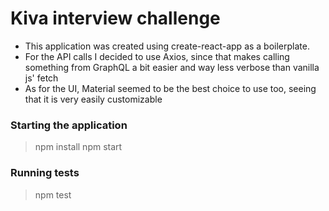 # Kiva interview challenge

- This application was created using create-react-app as a boilerplate.
- For the API calls I decided to use Axios, since that makes calling something from GraphQL a bit easier and way less verbose than vanilla js' fetch
- As for the UI, Material seemed to be the best choice to use too, seeing that it is very easily customizable

### Starting the application

> npm install
> npm start

### Running tests

> npm test
